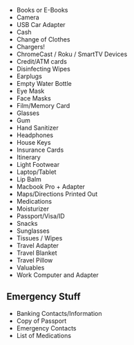 - Books or E-Books
- Camera
- USB Car Adapter
- Cash
- Change of Clothes
- Chargers!
- ChromeCast / Roku / SmartTV Devices
- Credit/ATM cards
- Disinfecting Wipes
- Earplugs
- Empty Water Bottle
- Eye Mask
- Face Masks
- Film/Memory Card
- Glasses
- Gum
- Hand Sanitizer
- Headphones
- House Keys
- Insurance Cards
- Itinerary
- Light Footwear
- Laptop/Tablet
- Lip Balm
- Macbook Pro + Adapter
- Maps/Directions Printed Out
- Medications
- Moisturizer
- Passport/Visa/ID
- Snacks
- Sunglasses
- Tissues / Wipes
- Travel Adapter
- Travel Blanket
- Travel Pillow
- Valuables
- Work Computer and Adapter

## Emergency Stuff

- Banking Contacts/Information
- Copy of Passport
- Emergency Contacts
- List of Medications
